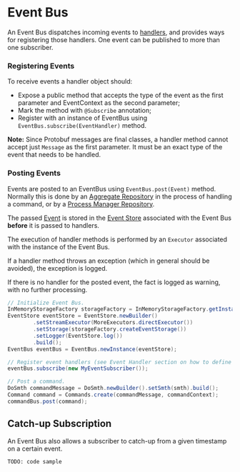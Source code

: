 # Event Bus

An Event Bus dispatches incoming events to [handlers](./event-handler.md), and provides ways for registering those handlers. One event can be published to more than one subscriber.

### Registering Events
To receive events a handler object should:
 * Expose a public method that accepts the type of the event as the first parameter and EventContext as the second parameter;
 * Mark the method with `@Subscribe` annotation;
 * Register with an instance of EventBus using `EventBus.subscribe(EventHandler)` method.
 
 **Note:** Since Protobuf messages are final classes, a handler method cannot accept just `Message` as the first parameter. It must be an exact type of the event that needs to be handled.
 
### Posting Events
Events are posted to an EventBus using `EventBus.post(Event)` method. Normally this is done by an [Aggregate Repository](./repository.md) in the process of handling a command, or by a [Process Manager Repository](./repository.md).

The passed [Event](../biz-model/event.md) is stored in the [Event Store](./event-store.md) associated with the Event Bus **before**  it is passed to handlers.

The execution of handler methods is performed by an `Executor` associated with the instance of the Event Bus.

If a handler method throws an exception (which in general should be avoided), the exception is logged.

If there is no handler for the posted event, the fact is logged as warning, with no further processing.

``````java
// Initialize Event Bus.
InMemoryStorageFactory storageFactory = InMemoryStorageFactory.getInstance();
EventStore eventStore = EventStore.newBuilder()
        .setStreamExecutor(MoreExecutors.directExecutor())
        .setStorage(storageFactory.createEventStorage())
        .setLogger(EventStore.log())
        .build();
EventBus eventBus = EventBus.newInstance(eventStore);

// Register event handlers (see Event Handler section on how to define them).
eventBus.subscribe(new MyEventSubscriber());

// Post a command.
DoSmth commandMessage = DoSmth.newBuilder().setSmth(smth).build();
Command command = Commands.create(commandMessage, commandContext);
commandBus.post(command);

``````

## Catch-up Subscription

An Event Bus also allows a subscriber to catch-up from a given timestamp on a certain event.

`TODO: code sample`